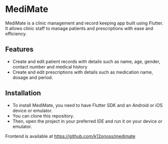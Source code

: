 # MediMate
MediMate is a clinic management and record keeping app built using Flutter. It allows clinic staff to manage patients and prescriptions with ease and efficiency.

## Features
- Create and edit patient records with details such as name, age, gender, contact number and medical history
- Create and edit prescriptions with details such as medication name, dosage and period.

## Installation
- To install MediMate, you need to have Flutter SDK and an Android or iOS device or emulator. 
- You can clone this repository.
- Then, open the project in your preferred IDE and run it on your device or emulator.

Frontend is available at https://github.com/k12onoss/medimate
